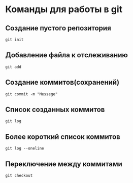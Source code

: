 # Команды для работы в git

## Создание пустого репозитория

``````
git init
``````

## Добавление файла к отслеживанию

``````
git add
``````

## Создание коммитов(сохранений)

``````
git commit -m "Messege"
``````

## Список созданных коммитов

``````
git log
``````

## Более короткий список коммитов

``````
git log --oneline
``````

## Переключение между коммитами
``````
git checkout
``````
